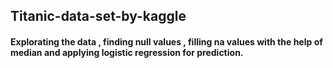 ## Titanic-data-set-by-kaggle
#### Explorating the data , finding null values , filling na values with the help of median and applying logistic regression for prediction.
